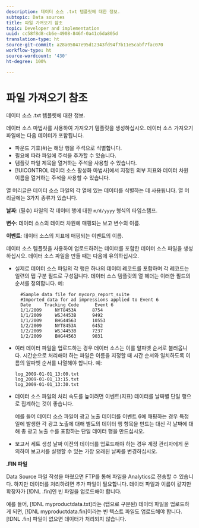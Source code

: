 ```yaml
---
description: 데이터 소스 .txt 템플릿에 대한 정보.
subtopic: Data sources
title: 파일 가져오기 참조
topic: Developer and implementation
uuid: cc58f8d8-cb6e-4908-846f-0a41c6da805d
translation-type: ht
source-git-commit: a28a05047e95d12343fd94f7b11e5cabf7fac070
workflow-type: ht
source-wordcount: '430'
ht-degree: 100%

---
```



# 파일 가져오기 참조

데이터 소스 .txt 템플릿에 대한 정보.

데이터 소스 마법사를 사용하여 가져오기 템플릿을 생성하십시오. 데이터 소스 가져오기 파일에는 다음 데이터가 포함됩니다.

* 파운드 기호(#)는 해당 행을 주석으로 식별합니다.
* 필요에 따라 파일에 주석을 추가할 수 있습니다.
* 템플릿 파일 제목을 열거하는 주석을 사용할 수 있습니다.
* [!UICONTROL 데이터 소스 활성화 마법사]에서 지정된 외부 지표와 데이터 차원 이름을 열거하는 주석을 사용할 수 있습니다.

열 머리글은 데이터 소스 파일의 각 열에 있는 데이터를 식별하는 데 사용됩니다. 열 머리글에는 3가지 종류가 있습니다.

**날짜**: (필수) 파일의 각 데이터 행에 대한 `m/d/yyyy` 형식의 타임스탬프.

**변수**: 데이터 소스의 데이터 차원에 매핑되는 보고 변수의 이름.

**이벤트**: 데이터 소스의 지표에 매핑되는 이벤트의 이름.

데이터 소스 템플릿을 사용하여 업로드하려는 데이터를 포함한 데이터 소스 파일을 생성하십시오. 데이터 소스 파일을 만들 때는 다음에 유의하십시오.

* 실제로 데이터 소스 파일의 각 행은 하나의 데이터 레코드를 포함하며 각 레코드는 일련의 탭 구분 필드로 구성됩니다. 데이터 소스 템플릿의 열 헤더는 이러한 필드의 순서를 정의합니다. 예:

   ```
     #Sample data file for mycorp_report_suite 
     #Imported data for ad impressions applied to Event 6
     Date     Tracking Code      Event 6 
     1/1/2009     NYT8453A      8754
     1/1/2009     WSJ4453B      9492
     1/1/2009     BHG44563      10553
     1/2/2009     NYT8453A      6452
     1/2/2009     WSJ4453B      7237
     1/2/2009     BHG44563      9031
   ```

* 여러 데이터 파일을 업로드하는 경우 데이터 소스는 이를 알파벳 순서로 불러옵니다. 시간순으로 처리해야 하는 파일은 이름을 지정할 때 시간 순서와 일치하도록 이름의 알파벳 순서를 나열해야 합니다. 예:

   ```
   log_2009-01-01_13:00.txt
   log_2009-01-01_13:15.txt
   log_2009-01-01_13:30.txt
   ```

* 데이터 소스 파일의 처리 속도를 높이려면 이벤트(지표) 데이터를 날짜별 단일 행으로 집계하는 것이 좋습니다.

   예를 들어 데이터 소스 파일이 광고 노출 데이터를 이벤트 6에 매핑하는 경우 특정일에 발생한 각 광고 노출에 대해 별도의 데이터 행 항목을 만드는 대신 각 날짜에 대해 총 광고 노출 수를 포함하는 단일 데이터 행을 만드십시오.
* 보고서 세트 생성 날짜 이전의 데이터를 업로드해야 하는 경우 계정 관리자에게 문의하여 보고서를 실행할 수 있는 가장 오래된 날짜를 변경하십시오.

**.FIN 파일**

Data Source 파일 작성을 마쳤으면 FTP를 통해 파일을 Analytics로 전송할 수 있습니다. 하지만 데이터를 처리하려면 추가 파일이 필요합니다. 데이터 파일과 이름이 같지만 확장자가 [!DNL .fin]인 빈 파일을 업로드해야 합니다.

예를 들어, [!DNL myproductdata.txt]라는 (탭으로 구분된) 데이터 파일을 업로드하게 되면, [!DNL myproductdata.fin]이라는 빈 텍스트 파일도 업로드해야 합니다. [!DNL .fin] 파일이 없으면 데이터가 처리되지 않습니다.
